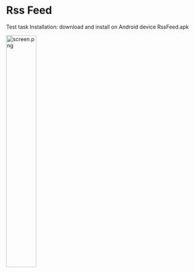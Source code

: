 # Rss Feed
Test task
Installation: download and install on Android device RssFeed.apk

<img src="https://github.com/SJOwl/RssFeed/blob/master/usage.gif" alt="screen.png" width="40%">
